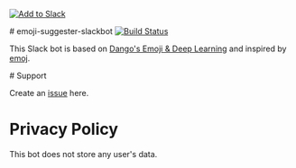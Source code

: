 [![Add to Slack](https://platform.slack-edge.com/img/add_to_slack.png)](https://slack.com/oauth/authorize?scope=commands&client_id=54401890742.54416495009)

# emoji-suggester-slackbot [![Build Status](https://travis-ci.org/zwacky/emoji-suggester-slackbot.svg?branch=master)](https://travis-ci.org/zwacky/emoji-suggester-slackbot)

This Slack bot is based on [Dango's Emoji & Deep Learning](http://getdango.com/emoji-and-deep-learning.html) and inspired by [emoj](https://github.com/sindresorhus/emoj).

# Support

Create an [issue](https://github.com/zwacky/emoji-suggester-slackbot/issues) here.

# Privacy Policy

This bot does not store any user's data.
